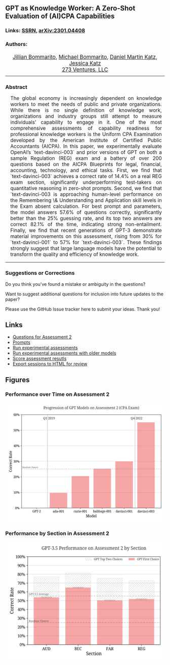 ## GPT as Knowledge Worker: A Zero-Shot Evaluation of (AI)CPA Capabilities
### Links: [SSRN](https://papers.ssrn.com/sol3/papers.cfm?abstract_id=4322372), [arXiv:2301.04408](https://arxiv.org/abs/2301.04408)
### Authors:
<div style="font-size: 1.2em; text-align: center; padding-top: 4px; padding-bottom: 8px; border-bottom: 4px solid rgba(0.5, 0.5, 0.5, 0.25);">
    <span><a href="" target="_blank">Jillian Bommarito</a></span>, 
    <span><a href="" target="_blank">Michael Bommarito</a></span>,
    <span><a href="" target="_blank">Daniel Martin Katz</a></span>,
    <span><a href="" target="_blank">Jessica Katz</a></span><br />
    <span><a href="" target="_blank">273 Ventures, LLC</a></span>
</div>

### Abstract
<div style="width: 95%; font-size: 1.1em;text-align: justify; padding-left: 16px; padding-right: 4px;">
    <p>
        The global economy is increasingly dependent on knowledge workers to meet the needs of public and private
        organizations. While there is no single definition of knowledge work, organizations and industry groups still
        attempt to measure individuals' capability to engage in it. One of the most comprehensive assessments of
        capability readiness for professional knowledge workers is the Uniform CPA Examination developed by the 
        American Institute of Certified Public Accountants (AICPA). In this paper, we experimentally evaluate OpenAI’s
        `text-davinci-003` and prior versions of GPT on both a sample Regulation (REG) exam and a battery of 
        over 200 questions based on the AICPA Blueprints for legal, financial, accounting, technology, and ethical 
        tasks.  First, we find that `text-davinci-003` achieves a correct rate of 14.4% on a real REG exam
        section, significantly underperforming test-takers on quantitative reasoning in zero-shot prompts.  Second, we 
        find that `text-davinci-003 is approaching human-level performance on the Remembering \& Understanding 
        and Application skill levels in the Exam absent calculation.  For best prompt and parameters, the model answers
        57.6% of questions correctly, significantly better than the 25% guessing rate, and its top two answers are
        correct 82.1% of the time, indicating strong non-entailment. Finally, we find that recent generations of 
        GPT-3 demonstrate material improvements on this assessment, rising from 30% for `text-davinci-001` to
        57% for `text-davinci-003`.  These findings strongly suggest that large language models have the
        potential to transform the quality and efficiency of knowledge work.
    </p>
</div>
<hr />

### Suggestions or Corrections
Do you think you've found a mistake or ambiguity in the questions?

Want to suggest additional questions for inclusion into future updates to the paper?

Please use the GitHub Issue tracker here to submit your ideas.  Thank you!


## Links
* [Questions for Assessment 2](data/questions_02.txt) 
* [Prompts](src/prompts.py)
* [Run experimental assessments](src/run_exam.py)
* [Run experimental assessments with older models](src/run_exam_old_models.py)
* [Score assessment resutls](src/score_exam.py)
* [Export sessions to HTML for review](src/export_session_html.py)

## Figures
### Performance over Time on Assessment 2
<picture>
   <img src="https://github.com/mjbommar/gpt-as-knowledge-worker/blob/main/figures/model_progression.png?raw=true" />
 </picture>

### Performance by Section in Assessment 2
<picture>
   <img src="https://github.com/mjbommar/gpt-as-knowledge-worker/blob/main/figures/best_model_performance_by_section.png?raw=true" />
 </picture>

